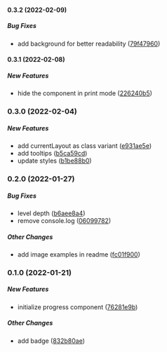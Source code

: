 #### 0.3.2 (2022-02-09)

##### Bug Fixes

*  add background for better readability ([79f47960](https://github.com/Smile-SA/slidev-component-progress/commit/79f47960e0fb2a873e0e0befdab744800c37aade))

#### 0.3.1 (2022-02-08)

##### New Features

*  hide the component in print mode ([226240b5](https://github.com/Smile-SA/slidev-component-progress/commit/226240b53748996fbd0edaafcd34194af985f70e))

### 0.3.0 (2022-02-04)

##### New Features

*  add currentLayout as class variant ([e931ae5e](https://github.com/Smile-SA/slidev-component-progress/commit/e931ae5e56f77fda9a7391e215bb29a066a6a029))
*  add tooltips ([b5ca59cd](https://github.com/Smile-SA/slidev-component-progress/commit/b5ca59cd3bee9ea57cdf9e9eb4ba17674a36d807))
*  update styles ([b1be88b0](https://github.com/Smile-SA/slidev-component-progress/commit/b1be88b02cea30e79c54255c2af1b8d6c9987ab8))

### 0.2.0 (2022-01-27)

##### Bug Fixes

*  level depth ([b6aee8a4](https://github.com/Smile-SA/slidev-component-progress/commit/b6aee8a43cd5e493a13f40932e8e0954ec16ff60))
*  remove console.log ([06099782](https://github.com/Smile-SA/slidev-component-progress/commit/060997828ae44e2cbe9b516b45e3f60e14ad3c8d))

##### Other Changes

*  add image examples in readme ([fc01f900](https://github.com/Smile-SA/slidev-component-progress/commit/fc01f90024397cf60fb4e9eaa8ba3ed48bf4bb7c))

### 0.1.0 (2022-01-21)

##### New Features

*  initialize progress component ([76281e9b](https://github.com/Smile-SA/slidev-component-progress/commit/76281e9bd6195c842a3b0b6095b9effb4376c1d8))

##### Other Changes

*  add badge ([832b80ae](https://github.com/Smile-SA/slidev-component-progress/commit/832b80ae64c115e96bae67b598d99329ab97f0b9))

